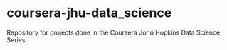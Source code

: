 coursera-jhu-data_science
=========================

Repository for projects done in the Coursera John Hopkins Data Science Series
